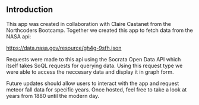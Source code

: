 ## Introduction

This app was created in collaboration with Claire Castanet from the Northcoders Bootcamp. Together we created this app to fetch data from the NASA api:

https://data.nasa.gov/resource/gh4g-9sfh.json

Requests were made to this api using the Socrata Open Data API which itself takes SoQL requests for querying data. Using this request type we were able to access the neccesary data and display it in graph form.

Future updates should allow users to interact with the app and request meteor fall data for specific years. Once hosted, feel free to take a look at years from 1880 until the modern day.

